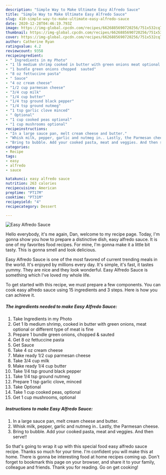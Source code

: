 ```yaml
---
description: "Simple Way to Make Ultimate Easy Alfredo Sauce"
title: "Simple Way to Make Ultimate Easy Alfredo Sauce"
slug: 410-simple-way-to-make-ultimate-easy-alfredo-sauce
date: 2020-12-28T04:46:19.793Z
image: https://img-global.cpcdn.com/recipes/6626885690720256/751x532cq70/easy-alfredo-sauce-recipe-main-photo.jpg
thumbnail: https://img-global.cpcdn.com/recipes/6626885690720256/751x532cq70/easy-alfredo-sauce-recipe-main-photo.jpg
cover: https://img-global.cpcdn.com/recipes/6626885690720256/751x532cq70/easy-alfredo-sauce-recipe-main-photo.jpg
author: Catherine Ryan
ratingvalue: 4.2
reviewcount: 9358
recipeingredient:
- " Ingredients in my Photo"
- "1 lb medium shrimp cooked in butter with green onions meat optional or different type of meat is fine"
- "1 bundle green onions chopped  sauted"
- "8 oz fettuccine pasta"
- " Sauce"
- "4 oz cream cheese"
- "1/2 cup parmesan cheese"
- "3/4 cup milk"
- "1/4 cup butter"
- "1/4 tsp ground black pepper"
- "1/4 tsp ground nutmeg"
- "1 tsp garlic clove minced"
- " Optional"
- "1 cup cooked peas optional"
- "1 cup mushrooms optional"
recipeinstructions:
- "In a large sauce pan, melt cream cheese and butter."
- "Whisk milk, pepper, garlic and nutmeg in.. Lastly, the Parmesan cheese."
- "Bring to bubble. Add your cooked pasta, meat and veggies. And then serve!!"
categories:
- Recipe
tags:
- easy
- alfredo
- sauce

katakunci: easy alfredo sauce 
nutrition: 263 calories
recipecuisine: American
preptime: "PT17M"
cooktime: "PT31M"
recipeyield: "4"
recipecategory: Dessert

---
```



![Easy Alfredo Sauce](https://img-global.cpcdn.com/recipes/6626885690720256/751x532cq70/easy-alfredo-sauce-recipe-main-photo.jpg)

Hello everybody, it's me again, Dan, welcome to my recipe page. Today, I'm gonna show you how to prepare a distinctive dish, easy alfredo sauce. It is one of my favorites food recipes. For mine, I'm gonna make it a little bit tasty. This is gonna smell and look delicious.



Easy Alfredo Sauce is one of the most favored of current trending meals in the world. It's enjoyed by millions every day. It's simple, it's fast, it tastes yummy. They are nice and they look wonderful. Easy Alfredo Sauce is something which I've loved my whole life.


To get started with this recipe, we must prepare a few components. You can cook easy alfredo sauce using 15 ingredients and 3 steps. Here is how you can achieve it.

<!--inarticleads1-->

##### The ingredients needed to make Easy Alfredo Sauce:

1. Take  Ingredients in my Photo
1. Get 1 lb medium shrimp, cooked in butter with green onions, meat optional or different type of meat is fine
1. Prepare 1 bundle green onions, chopped &amp; sauted
1. Get 8 oz fettuccine pasta
1. Get  Sauce
1. Take 4 oz cream cheese
1. Make ready 1/2 cup parmesan cheese
1. Take 3/4 cup milk
1. Make ready 1/4 cup butter
1. Take 1/4 tsp ground black pepper
1. Take 1/4 tsp ground nutmeg
1. Prepare 1 tsp garlic clove, minced
1. Take  Optional
1. Take 1 cup cooked peas, optional
1. Get 1 cup mushrooms, optional




<!--inarticleads2-->

##### Instructions to make Easy Alfredo Sauce:

1. In a large sauce pan, melt cream cheese and butter.
1. Whisk milk, pepper, garlic and nutmeg in.. Lastly, the Parmesan cheese.
1. Bring to bubble. Add your cooked pasta, meat and veggies. And then serve!!




So that's going to wrap it up with this special food easy alfredo sauce recipe. Thanks so much for your time. I'm confident you will make this at home. There is gonna be interesting food at home recipes coming up. Don't forget to bookmark this page on your browser, and share it to your family, colleague and friends. Thank you for reading. Go on get cooking!
